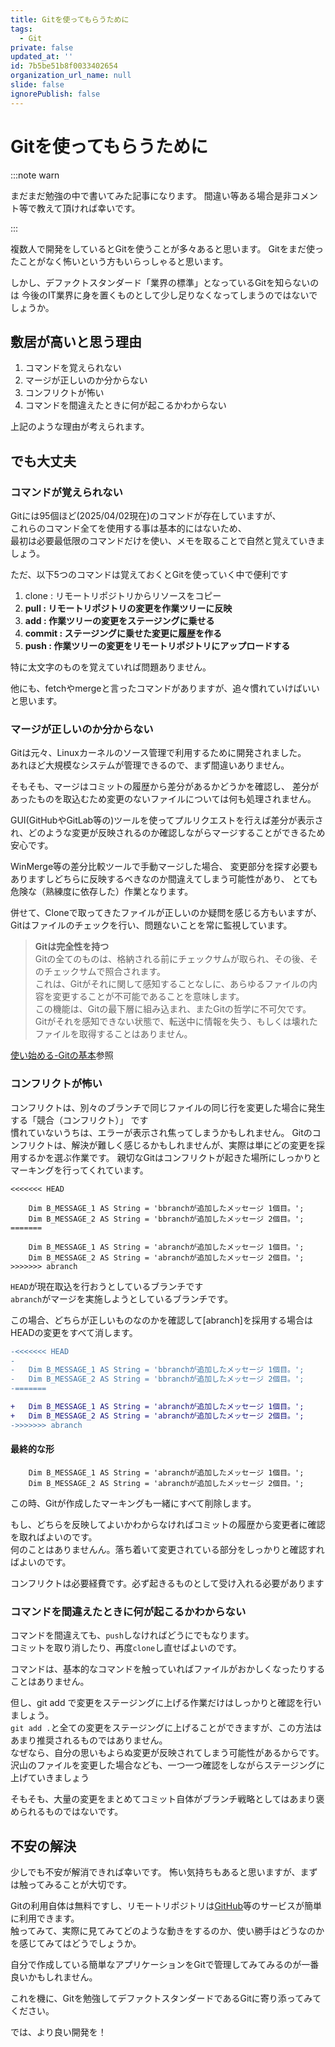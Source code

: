 ```yaml
---
title: Gitを使ってもらうために
tags:
  - Git
private: false
updated_at: ''
id: 7b5be51b8f0033402654
organization_url_name: null
slide: false
ignorePublish: false
---
```


# Gitを使ってもらうために
:::note warn

まだまだ勉強の中で書いてみた記事になります。
間違い等ある場合是非コメント等で教えて頂ければ幸いです。

:::


複数人で開発をしているとGitを使うことが多々あると思います。
Gitをまだ使ったことがなく怖いという方もいらっしゃると思います。

しかし、デファクトスタンダード「業界の標準」となっているGitを知らないのは
今後のIT業界に身を置くものとして少し足りなくなってしまうのではないでしょうか。

## 敷居が高いと思う理由
1. コマンドを覚えられない
1. マージが正しいのか分からない
1. コンフリクトが怖い
1. コマンドを間違えたときに何が起こるかわからない

上記のような理由が考えられます。

## でも大丈夫
### コマンドが覚えられない

Gitには95個ほど(2025/04/02現在)のコマンドが存在していますが、  
これらのコマンド全てを使用する事は基本的にはないため、  
最初は必要最低限のコマンドだけを使い、メモを取ることで自然と覚えていきましょう。 

ただ、以下5つのコマンドは覚えておくとGitを使っていく中で便利です
1. clone : リモートリポジトリからリソースをコピー
1. **pull : リモートリポジトリの変更を作業ツリーに反映**
1. **add : 作業ツリーの変更をステージングに乗せる**
1. **commit : ステージングに乗せた変更に履歴を作る**
1. **push : 作業ツリーの変更をリモートリポジトリにアップロードする**

特に太文字のものを覚えていれば問題ありません。

他にも、fetchやmergeと言ったコマンドがありますが、追々慣れていけばいいと思います。


### マージが正しいのか分からない

Gitは元々、Linuxカーネルのソース管理で利用するために開発されました。  
あれほど大規模なシステムが管理できるので、まず間違いありません。  

そもそも、マージはコミットの履歴から差分があるかどうかを確認し、
差分があったものを取込むため変更のないファイルについては何も処理されません。

GUI(GitHubやGitLab等の)ツールを使ってプルリクエストを行えば差分が表示され、どのような変更が反映されるのか確認しながらマージすることができるため安心です。

WinMerge等の差分比較ツールで手動マージした場合、
変更部分を探す必要もありますしどちらに反映するべきなのか間違えてしまう可能性があり、
とても危険な（熟練度に依存した）作業となります。

併せて、Cloneで取ってきたファイルが正しいのか疑問を感じる方もいますが、  
Gitはファイルのチェックを行い、問題ないことを常に監視しています。

>**Gitは完全性を持つ**  
Gitの全てのものは、格納される前にチェックサムが取られ、その後、そのチェックサムで照合されます。  
これは、Gitがそれに関して感知することなしに、あらゆるファイルの内容を変更することが不可能であることを意味します。  
この機能は、Gitの最下層に組み込まれ、またGitの哲学に不可欠です。  
Gitがそれを感知できない状態で、転送中に情報を失う、もしくは壊れたファイルを取得することはありません。  

[使い始める-Gitの基本](https://git-scm.com/book/ja/v2/%E4%BD%BF%E3%81%84%E5%A7%8B%E3%82%81%E3%82%8B-Git%E3%81%AE%E5%9F%BA%E6%9C%AC)参照


### コンフリクトが怖い
コンフリクトは、別々のブランチで同じファイルの同じ行を変更した場合に発生する「競合（コンフリクト）」 です  
慣れていないうちは、エラーが表示され焦ってしまうかもしれません。
Gitのコンフリクトは、解決が難しく感じるかもしれませんが、実際は単にどの変更を採用するかを選ぶ作業です。
親切なGitはコンフリクトが起きた場所にしっかりとマーキングを行ってくれています。

```text
<<<<<<< HEAD

	Dim B_MESSAGE_1 AS String = 'bbranchが追加したメッセージ 1個目。';
	Dim B_MESSAGE_2 AS String = 'bbranchが追加したメッセージ 2個目。';
=======

	Dim B_MESSAGE_1 AS String = 'abranchが追加したメッセージ 1個目。';
	Dim B_MESSAGE_2 AS String = 'abranchが追加したメッセージ 2個目。';
>>>>>>> abranch
```
```HEAD```が現在取込を行おうとしているブランチです  
```abranch```がマージを実施しようとしているブランチです。

この場合、どちらが正しいものなのかを確認して[abranch]を採用する場合はHEADの変更をすべて消します。
```diff
-<<<<<<< HEAD
-
-	Dim B_MESSAGE_1 AS String = 'bbranchが追加したメッセージ 1個目。';
-	Dim B_MESSAGE_2 AS String = 'bbranchが追加したメッセージ 2個目。';
-=======

+	Dim B_MESSAGE_1 AS String = 'abranchが追加したメッセージ 1個目。';
+	Dim B_MESSAGE_2 AS String = 'abranchが追加したメッセージ 2個目。';
->>>>>>> abranch

```
#### 最終的な形
```text
	Dim B_MESSAGE_1 AS String = 'abranchが追加したメッセージ 1個目。';
	Dim B_MESSAGE_2 AS String = 'abranchが追加したメッセージ 2個目。';
```
この時、Gitが作成したマーキングも一緒にすべて削除します。


もし、どちらを反映してよいかわからなければコミットの履歴から変更者に確認を取ればよいのです。  
何のことはありませんん。落ち着いて変更されている部分をしっかりと確認すればよいのです。

コンフリクトは必要経費です。必ず起きるものとして受け入れる必要があります


### コマンドを間違えたときに何が起こるかわからない
コマンドを間違えても、```push```しなければどうにでもなります。  
コミットを取り消したり、再度```clone```し直せばよいのです。

コマンドは、基本的なコマンドを触っていればファイルがおかしくなったりすることはありません。

但し、git add で変更をステージングに上げる作業だけはしっかりと確認を行いましょう。  
```git add .```と全ての変更をステージングに上げることができますが、この方法はあまり推奨されるものではありません。  
なぜなら、自分の思いもよらぬ変更が反映されてしまう可能性があるからです。  
沢山のファイルを変更した場合なども、一つ一つ確認をしながらステージングに上げていきましょう  

そもそも、大量の変更をまとめてコミット自体がブランチ戦略としてはあまり褒められるものではないです。

## 不安の解決
少しでも不安が解消できれば幸いです。
怖い気持ちもあると思いますが、まずは触ってみることが大切です。

Gitの利用自体は無料ですし、リモートリポジトリは[GitHub](https://github.co.jp/)等のサービスが簡単に利用できます。  
触ってみて、実際に見てみてどのような動きをするのか、使い勝手はどうなのかを感じてみてはどうでしょうか。

自分で作成している簡単なアプリケーションをGitで管理してみてみるのが一番良いかもしれません。

これを機に、Gitを勉強してデファクトスタンダードであるGitに寄り添ってみてください。

では、より良い開発を！
